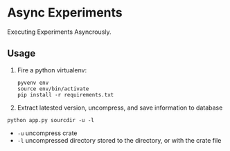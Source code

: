 # Async Experiments

Executing Experiments Asyncrously.

## Usage

1. Fire a python virtualenv:
   ```
   pyvenv env
   source env/bin/activate
   pip install -r requirements.txt
   ```
2. Extract latested version, uncompress, and save information to database

`python app.py sourcdir -u -l`
* `-u` uncompress crate
* `-l` uncompressed directory stored to the directory, or with the crate file
